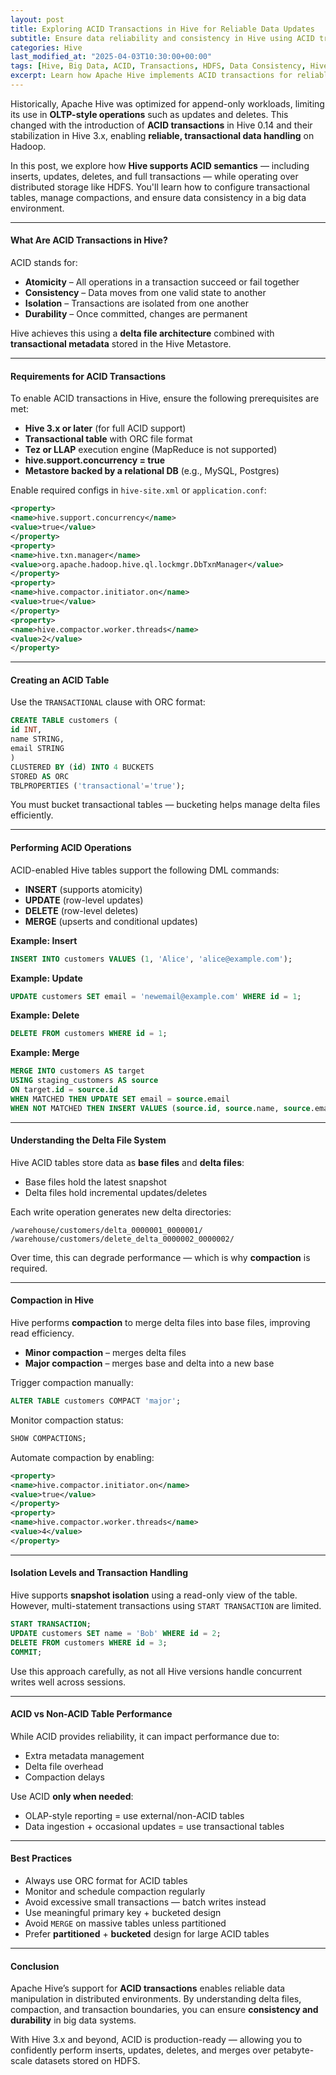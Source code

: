 ```yaml
---
layout: post
title: Exploring ACID Transactions in Hive for Reliable Data Updates
subtitle: Ensure data reliability and consistency in Hive using ACID transactional support for updates and deletes
categories: Hive
last_modified_at: "2025-04-03T10:30:00+00:00"
tags: [Hive, Big Data, ACID, Transactions, HDFS, Data Consistency, Hive 3.x]
excerpt: Learn how Apache Hive implements ACID transactions for reliable data updates and deletes. Explore transactional tables, compaction, isolation levels, and best practices for managing consistent big data.
---
```

Historically, Apache Hive was optimized for append-only workloads, limiting its use in **OLTP-style operations** such as updates and deletes. This changed with the introduction of **ACID transactions** in Hive 0.14 and their stabilization in Hive 3.x, enabling **reliable, transactional data handling** on Hadoop.

In this post, we explore how **Hive supports ACID semantics** — including inserts, updates, deletes, and full transactions — while operating over distributed storage like HDFS. You'll learn how to configure transactional tables, manage compactions, and ensure data consistency in a big data environment.

---

#### What Are ACID Transactions in Hive?

ACID stands for:

- **Atomicity** – All operations in a transaction succeed or fail together
- **Consistency** – Data moves from one valid state to another
- **Isolation** – Transactions are isolated from one another
- **Durability** – Once committed, changes are permanent

Hive achieves this using a **delta file architecture** combined with **transactional metadata** stored in the Hive Metastore.

---

#### Requirements for ACID Transactions

To enable ACID transactions in Hive, ensure the following prerequisites are met:

- **Hive 3.x or later** (for full ACID support)
- **Transactional table** with ORC file format
- **Tez or LLAP** execution engine (MapReduce is not supported)
- **hive.support.concurrency = true**
- **Metastore backed by a relational DB** (e.g., MySQL, Postgres)

Enable required configs in `hive-site.xml` or `application.conf`:

```xml
<property>
<name>hive.support.concurrency</name>
<value>true</value>
</property>
<property>
<name>hive.txn.manager</name>
<value>org.apache.hadoop.hive.ql.lockmgr.DbTxnManager</value>
</property>
<property>
<name>hive.compactor.initiator.on</name>
<value>true</value>
</property>
<property>
<name>hive.compactor.worker.threads</name>
<value>2</value>
</property>
```

---

#### Creating an ACID Table

Use the `TRANSACTIONAL` clause with ORC format:

```sql
CREATE TABLE customers (
id INT,
name STRING,
email STRING
)
CLUSTERED BY (id) INTO 4 BUCKETS
STORED AS ORC
TBLPROPERTIES ('transactional'='true');
```

You must bucket transactional tables — bucketing helps manage delta files efficiently.

---

#### Performing ACID Operations

ACID-enabled Hive tables support the following DML commands:

- **INSERT** (supports atomicity)
- **UPDATE** (row-level updates)
- **DELETE** (row-level deletes)
- **MERGE** (upserts and conditional updates)

**Example: Insert**

```sql
INSERT INTO customers VALUES (1, 'Alice', 'alice@example.com');
```

**Example: Update**

```sql
UPDATE customers SET email = 'newemail@example.com' WHERE id = 1;
```

**Example: Delete**

```sql
DELETE FROM customers WHERE id = 1;
```

**Example: Merge**

```sql
MERGE INTO customers AS target
USING staging_customers AS source
ON target.id = source.id
WHEN MATCHED THEN UPDATE SET email = source.email
WHEN NOT MATCHED THEN INSERT VALUES (source.id, source.name, source.email);
```

---

#### Understanding the Delta File System

Hive ACID tables store data as **base files** and **delta files**:
- Base files hold the latest snapshot
- Delta files hold incremental updates/deletes

Each write operation generates new delta directories:

```
/warehouse/customers/delta_0000001_0000001/
/warehouse/customers/delete_delta_0000002_0000002/
```

Over time, this can degrade performance — which is why **compaction** is required.

---

#### Compaction in Hive

Hive performs **compaction** to merge delta files into base files, improving read efficiency.

- **Minor compaction** – merges delta files
- **Major compaction** – merges base and delta into a new base

Trigger compaction manually:

```sql
ALTER TABLE customers COMPACT 'major';
```

Monitor compaction status:

```sql
SHOW COMPACTIONS;
```

Automate compaction by enabling:

```xml
<property>
<name>hive.compactor.initiator.on</name>
<value>true</value>
</property>
<property>
<name>hive.compactor.worker.threads</name>
<value>4</value>
</property>
```

---

#### Isolation Levels and Transaction Handling

Hive supports **snapshot isolation** using a read-only view of the table. However, multi-statement transactions using `START TRANSACTION` are limited.

```sql
START TRANSACTION;
UPDATE customers SET name = 'Bob' WHERE id = 2;
DELETE FROM customers WHERE id = 3;
COMMIT;
```

Use this approach carefully, as not all Hive versions handle concurrent writes well across sessions.

---

#### ACID vs Non-ACID Table Performance

While ACID provides reliability, it can impact performance due to:

- Extra metadata management
- Delta file overhead
- Compaction delays

Use ACID **only when needed**:
- OLAP-style reporting = use external/non-ACID tables
- Data ingestion + occasional updates = use transactional tables

---

#### Best Practices

- Always use ORC format for ACID tables
- Monitor and schedule compaction regularly
- Avoid excessive small transactions — batch writes instead
- Use meaningful primary key + bucketed design
- Avoid `MERGE` on massive tables unless partitioned
- Prefer **partitioned** + **bucketed** design for large ACID tables

---

#### Conclusion

Apache Hive’s support for **ACID transactions** enables reliable data manipulation in distributed environments. By understanding delta files, compaction, and transaction boundaries, you can ensure **consistency and durability** in big data systems.

With Hive 3.x and beyond, ACID is production-ready — allowing you to confidently perform inserts, updates, deletes, and merges over petabyte-scale datasets stored on HDFS.
